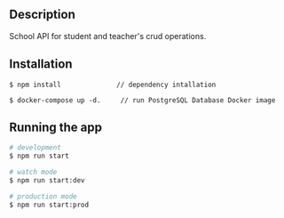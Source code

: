 ## Description

School API for student and teacher's crud operations.

## Installation

```
$ npm install              // dependency intallation

$ docker-compose up -d.     // run PostgreSQL Database Docker image
```

## Running the app

```bash
# development
$ npm run start

# watch mode
$ npm run start:dev

# production mode
$ npm run start:prod
```
